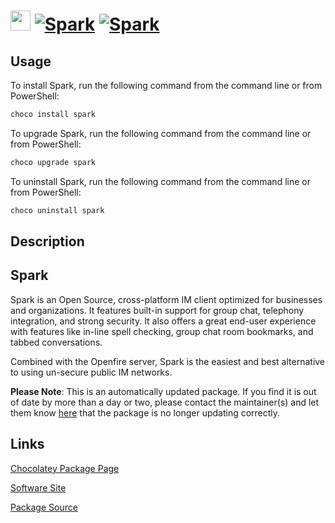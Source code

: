﻿# <img src="https://cdn.jsdelivr.net/gh/mkevenaar/chocolatey-packages@f6c41139d3f0dc5d0bef6076b3de43e1508b4c3a/icons/spark.png" width="32" height="32"/> [![Spark](https://img.shields.io/chocolatey/v/spark.svg?label=Spark)](https://community.chocolatey.org/packages/spark) [![Spark](https://img.shields.io/chocolatey/dt/spark.svg)](https://community.chocolatey.org/packages/spark)

## Usage

To install Spark, run the following command from the command line or from PowerShell:

```powershell
choco install spark
```

To upgrade Spark, run the following command from the command line or from PowerShell:

```powershell
choco upgrade spark
```

To uninstall Spark, run the following command from the command line or from PowerShell:

```powershell
choco uninstall spark
```

## Description

## Spark

Spark is an Open Source, cross-platform IM client optimized for businesses and organizations. It features built-in support for group chat, telephony integration, and strong security. It also offers a great end-user experience with features like in-line spell checking, group chat room bookmarks, and tabbed conversations.

Combined with the Openfire server, Spark is the easiest and best alternative to using un-secure public IM networks.

**Please Note**: This is an automatically updated package. If you find it is
out of date by more than a day or two, please contact the maintainer(s) and
let them know [here](https://github.com/mkevenaar/chocolatey-packages/issues) that the package is no longer updating correctly.


## Links

[Chocolatey Package Page](https://community.chocolatey.org/packages/spark)

[Software Site](https://www.igniterealtime.org/projects/spark)

[Package Source](https://github.com/mkevenaar/chocolatey-packages/tree/master/automatic/spark)

